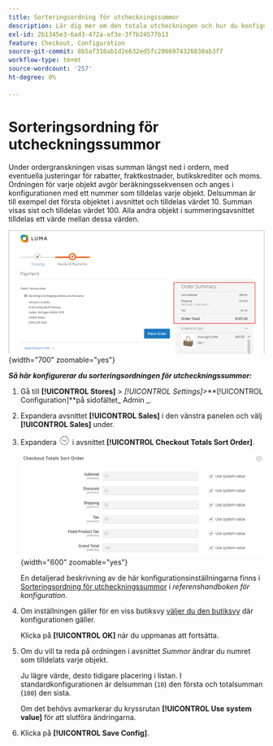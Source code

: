```yaml
---
title: Sorteringsordning för utcheckningssummor
description: Lär dig mer om den totala utcheckningen och hur du konfigurerar sorteringsordningen för utcheckningssummor i ordersammanfattningen.
exl-id: 2b1345e3-6ad3-472a-af3e-3f7b24577b13
feature: Checkout, Configuration
source-git-commit: 8b5af316ab1d2e632ed5fc2066974326830ab3f7
workflow-type: tm+mt
source-wordcount: '257'
ht-degree: 0%

---
```


# Sorteringsordning för utcheckningssummor

Under ordergranskningen visas summan längst ned i ordern, med eventuella justeringar för rabatter, fraktkostnader, butikskrediter och moms. Ordningen för varje objekt avgör beräkningssekvensen och anges i konfigurationen med ett nummer som tilldelas varje objekt. Delsumman är till exempel det första objektet i avsnittet och tilldelas värdet 10. Summan visas sist och tilldelas värdet 100. Alla andra objekt i summeringsavsnittet tilldelas ett värde mellan dessa värden.

![Ordersammanfattning visar den totala utcheckningen](./assets/storefront-checkout-totals.png){width="700" zoomable="yes"}

**_Så här konfigurerar du sorteringsordningen för utcheckningssummor:_**

1. Gå till **[!UICONTROL Stores]** > _[!UICONTROL Settings]_>**[!UICONTROL Configuration]**på sidofältet_ Admin _.

1. Expandera avsnittet **[!UICONTROL Sales]** i den vänstra panelen och välj **[!UICONTROL Sales]** under.

1. Expandera ![Expansionsväljaren](../assets/icon-display-expand.png) i avsnittet **[!UICONTROL Checkout Totals Sort Order]**.

   ![Utcheckningssummeringsalternativ numrerade för att bestämma sorteringsordningen](../configuration-reference/sales/assets/sales-checkout-totals-sort-order.png){width="600" zoomable="yes"}

   En detaljerad beskrivning av de här konfigurationsinställningarna finns i [Sorteringsordning för utcheckningssummor](../configuration-reference/sales/sales.md#checkout-totals-sort-order) i _referenshandboken för konfiguration_.

1. Om inställningen gäller för en viss butiksvy [väljer du den butiksvy](../configuration-reference/scope-change.md#set-the-scope) där konfigurationen gäller.

   Klicka på **[!UICONTROL OK]** när du uppmanas att fortsätta.

1. Om du vill ta reda på ordningen i avsnittet _Summor_ ändrar du numret som tilldelats varje objekt.

   Ju lägre värde, desto tidigare placering i listan. I standardkonfigurationen är delsumman (`10`) den första och totalsumman (`100`) den sista.

   Om det behövs avmarkerar du kryssrutan **[!UICONTROL Use system value]** för att slutföra ändringarna.

1. Klicka på **[!UICONTROL Save Config]**.
